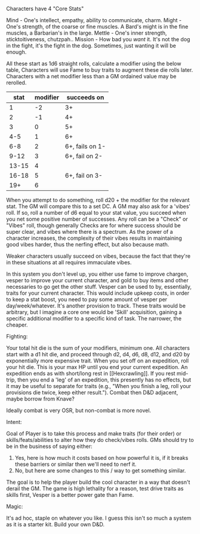 Characters have 4 "Core Stats"

Mind - One's intellect, empathy, ability to communicate, charm.
Might - One's strength, of the coarse or fine muscles. A Bard's might is in the fine muscles, a Barbarian's in the large.
Mettle - One's inner strength, sticktoitiveness, chutzpah..
Mission - How bad you _want_ it. It's not the dog in the fight, it's the fight in the dog. Sometimes, just wanting it will be enough.

All these start as 1d6 straight rolls, calculate a modifier using the below table, Characters will use Fame to buy traits to augment these die rolls later. Characters with a net modifier less than a GM ordained value may be rerolled. 

| stat<br> | modifier | succeeds on     |
| -------- | -------- | --------------- |
| 1        | -2       | 3+              |
| 2        | -1       | 4+              |
| 3        | 0        | 5+              |
| 4-5      | 1        | 6+              |
| 6-8      | 2        | 6+, fails on 1- |
| 9-12     | 3        | 6+, fail on 2-  |
| 13-15    | 4        |                 |
| 16-18    | 5        | 6+, fail on 3-  |
| 19+      | 6        |                 |
When you attempt to do something, roll d20 + the modifier for the relevant stat. The GM will compare this to a set DC. A GM may also ask for a 'vibes' roll. If so, roll a number of d6 equal to your stat value, you succeed when you net some positive number of successes. Any roll can be a "Check" or "Vibes" roll, though generally Checks are for where success should be super clear, and vibes where there is a spectrum. As the power of a character increases, the complexity of their vibes results in maintaining good vibes harder, thus the nerfing effect, but also because math.

Weaker characters usually succeed on vibes, because the fact that they're in these situations at all requires immaculate vibes.

In this system you don't level up, you either use fame to improve chargen, vesper to improve your current character, and gold to buy items and other necessaries to go get the other stuff. Vesper can be used to by, essentially, traits for your current character. This would include upkeep costs, in order to keep a stat boost, you need to pay some amount of vesper per day/week/whatever. It's another provision to track. These traits would be arbitrary, but I imagine a core one would be 'Skill' acquisition, gaining a specific additional modifier to a specific kind of task. The narrower, the cheaper.

Fighting:

Your total hit die is the sum of your modifiers, minimum one. All characters start with a d1 hit die, and proceed through d2, d4, d6, d8, d12, and d20 by exponentially more expensive trait. When you set off on an expedition, roll your hit die. This is your max HP until you end your current expedition. An expedition ends as with short/long rest in [[Hexcrawling]]. If you rest mid-trip, then you end a 'leg' of an expedition, this presently has no effects, but it may be useful to separate for traits (e.g., "When you finish a leg, roll your provisions die twice, keep either result."). Combat then D&D adjacent, maybe borrow from Knave?

Ideally combat is very OSR, but non-combat is more novel.

Intent:

Goal of Player is to take this process and make traits (for their order) or skills/feats/abilities to alter how they do check/vibes rolls. GMs should try to be in the business of saying either:

1. Yes, here is how much it costs based on how powerful it is, if it breaks these barriers or similar then we'll need to nerf it.
2. No, but here are some changes to this / way to get something similar.

The goal is to help the player build the cool character in a way that doesn't derail the GM. The game is high lethality for a reason, test drive traits as skills first, Vesper is a better power gate than Fame.

Magic:

It's ad hoc, staple on whatever you like. I guess this isn't so much a system as it is a starter kit. Build your own D&D.
